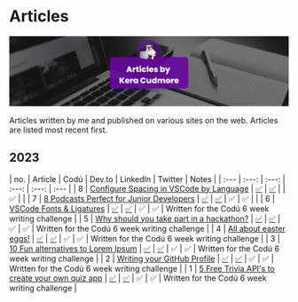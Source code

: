 # Articles

![Articles by Kera Cudmore Banner](documentation/articles-banner.png)

Articles written by me and published on various sites on the web. Articles are listed most recent first.

## 2023

| no. | Article | Codú | Dev.to | LinkedIn | Twitter | Notes |
| :--- | :---: | :---: | :---: | :---: | :--- |
| 8 | [Configure Spacing in VSCode by Language](2023/8.md) | [✅](https://www.codu.co/articles/configure-spacing-in-vscode-by-language-9rgmb0k4) | [✅](https://dev.to/keracudmore/configure-spacing-in-vscode-by-language-1goo_) | | ✅ | |
| 7 | [8 Podcasts Perfect for Junior Developers](2023/7.md) | [✅](https://www.codu.co/articles/8-podcasts-perfect-for-junior-developers-390jsuhc) | [✅](https://dev.to/keracudmore/8-podcasts-perfect-for-junior-developers-2e1d) | ✅ | ✅ |  |
| 6 | [VSCode Fonts & Ligatures](2023/6.md)  | [✅](https://www.codu.co/articles/vscode-fonts-ligatures-r5zgdnx) | [✅](https://dev.to/keracudmore/vscode-fonts-ligatures-18pf) | ✅ | ✅ | Written for the Codú 6 week writing challenge |
| 5 | [Why should you take part in a hackathon?](2023/5.md) | [✅](https://www.codu.co/articles/why-should-you-take-part-in-a-hackathon-lbzdqjd1) | [✅](https://dev.to/keracudmore/why-should-you-take-part-in-a-hackathon-3joj) | ✅ | ✅ | Written for the Codú 6 week writing challenge |
| 4 | [All about easter eggs!](2023/4.md) | [✅](https://www.codu.co/articles/all-about-easter-eggs-lm0wttoh) | [✅](https://dev.to/keracudmore/all-about-easter-eggs-37a3) | ✅ | ✅ | Written for the Codú 6 week writing challenge |
| 3 | [10 Fun alternatives to Lorem Ipsum](2023/3.md) | [✅](https://www.codu.co/articles/10-fun-alternatives-to-lorem-ipsum-sudxxkee) | [✅](https://dev.to/keracudmore/10-fun-alternatives-to-lorem-ipsum-5625) | ✅ | ✅ | Written for the Codú 6 week writing challenge |
| 2 | [Writing your GitHub Profile](2023/2.md) | [✅](https://www.codu.co/articles/writing-your-github-profile-crfvsyjz) | [✅](https://dev.to/keracudmore/writing-your-github-profile-29ob) |  ✅ | ✅ | Written for the Codú 6 week writing challenge |
| 1 | [5 Free Trivia API's to create your own quiz app](2023/1.md) | [✅](https://www.codu.co/articles/5-free-trivia-api-s-to-create-your-own-quiz-app-eoui-a7i) | [✅](https://dev.to/keracudmore/5-free-trivia-apis-to-create-your-own-quiz-app-3286) | ✅ | ✅ | Written for the Codú 6 week writing challenge |
